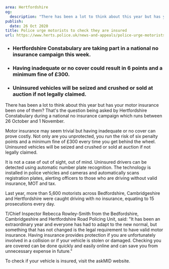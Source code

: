 ```yaml
area: Hertfordshire
og:
  description: "There has been a lot to think about this year but has your motor insurance been one of them? That\u2019s the question being asked by Hertfordshire Constabulary during a national no insurance campaign which runs between 26 October and 1 November."
publish:
  date: 26 Oct 2020
title: Police urge motorists to check they are insured
url: https://www.herts.police.uk/news-and-appeals/police-urge-motorists-to-check-they-are-insured-0792
```

* ### Hertfordshire Constabulary are taking part in a national no insurance campaign this week.

 * ### Having inadequate or no cover could result in 6 points and a minimum fine of £300.

 * ### Uninsured vehicles will be seized and crushed or sold at auction if not legally claimed.

There has been a lot to think about this year but has your motor insurance been one of them? That's the question being asked by Hertfordshire Constabulary during a national no insurance campaign which runs between 26 October and 1 November.

Motor insurance may seem trivial but having inadequate or no cover can prove costly. Not only are you unprotected, you run the risk of six penalty points and a minimum fine of £300 every time you get behind the wheel. Uninsured vehicles will be seized and crushed or sold at auction if not legally claimed.

It is not a case of out of sight, out of mind. Uninsured drivers can be detected using automatic number plate recognition. The technology is installed in police vehicles and cameras and automatically scans registration plates, alerting officers to those who are driving without valid insurance, MOT and tax.

Last year, more than 5,600 motorists across Bedfordshire, Cambridgeshire and Hertfordshire were caught driving with no insurance, equating to 15 prosecutions every day.

T/Chief Inspector Rebecca Rowley-Smith from the Bedfordshire, Cambridgeshire and Hertfordshire Road Policing Unit, said: "It has been an extraordinary year and everyone has had to adapt to the new normal, but something that has not changed is the legal requirement to have valid motor insurance. Having insurance provides protection if you are unfortunately involved in a collision or if your vehicle is stolen or damaged. Checking you are covered can be done quickly and easily online and can save you from unnecessary expense in future."

To check if your vehicle is insured, visit the askMID website.

